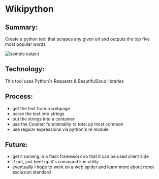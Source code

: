 # Wikipython

## Summary:
Create a python tool that scrapes any given url and outputs the top five most popular words

![sample output](https://github.com/cfv7/wikipython/tree/master/examples/sample.png)


## Technology:
This tool uses Python's Requests & BeautifulSoup libraries

## Process:
* get the text from a webpage
* parse the text into strings
* put the strings into a container
* use the Counter functionality to total up most common
* use regular expressions via python's re module

## Future:
* get it running in a flask framework so that it can be used client side
* if not, just beef up it's command line utility
* eventually I hope to work on a web spider and learn more about robot exclusion standard